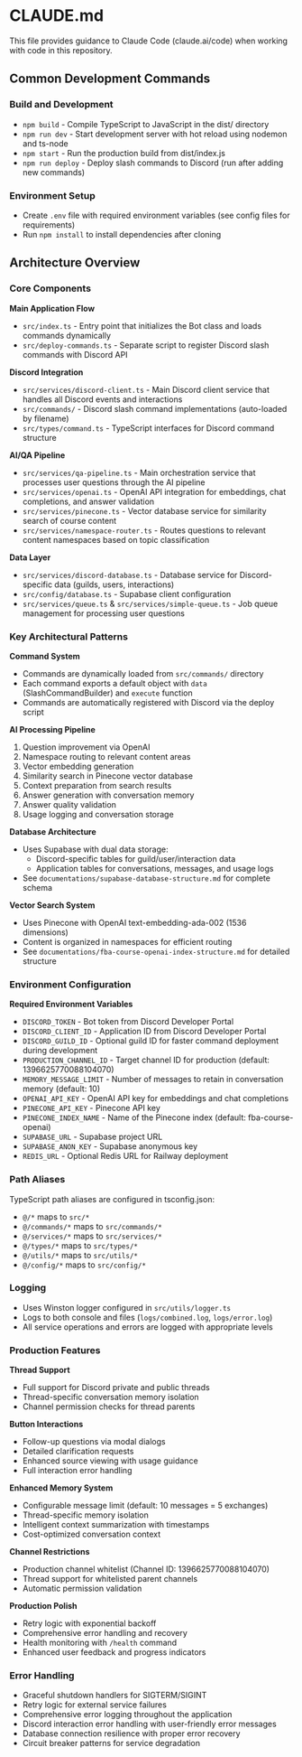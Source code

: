 # CLAUDE.md

This file provides guidance to Claude Code (claude.ai/code) when working with code in this repository.

## Common Development Commands

### Build and Development
- `npm build` - Compile TypeScript to JavaScript in the dist/ directory
- `npm run dev` - Start development server with hot reload using nodemon and ts-node
- `npm start` - Run the production build from dist/index.js
- `npm run deploy` - Deploy slash commands to Discord (run after adding new commands)

### Environment Setup
- Create `.env` file with required environment variables (see config files for requirements)
- Run `npm install` to install dependencies after cloning

## Architecture Overview

### Core Components

**Main Application Flow**
- `src/index.ts` - Entry point that initializes the Bot class and loads commands dynamically
- `src/deploy-commands.ts` - Separate script to register Discord slash commands with Discord API

**Discord Integration**
- `src/services/discord-client.ts` - Main Discord client service that handles all Discord events and interactions
- `src/commands/` - Discord slash command implementations (auto-loaded by filename)
- `src/types/command.ts` - TypeScript interfaces for Discord command structure

**AI/QA Pipeline**
- `src/services/qa-pipeline.ts` - Main orchestration service that processes user questions through the AI pipeline
- `src/services/openai.ts` - OpenAI API integration for embeddings, chat completions, and answer validation
- `src/services/pinecone.ts` - Vector database service for similarity search of course content
- `src/services/namespace-router.ts` - Routes questions to relevant content namespaces based on topic classification

**Data Layer**
- `src/services/discord-database.ts` - Database service for Discord-specific data (guilds, users, interactions)
- `src/config/database.ts` - Supabase client configuration
- `src/services/queue.ts` & `src/services/simple-queue.ts` - Job queue management for processing user questions

### Key Architectural Patterns

**Command System**
- Commands are dynamically loaded from `src/commands/` directory
- Each command exports a default object with `data` (SlashCommandBuilder) and `execute` function
- Commands are automatically registered with Discord via the deploy script

**AI Processing Pipeline**
1. Question improvement via OpenAI
2. Namespace routing to relevant content areas
3. Vector embedding generation
4. Similarity search in Pinecone vector database
5. Context preparation from search results
6. Answer generation with conversation memory
7. Answer quality validation
8. Usage logging and conversation storage

**Database Architecture**
- Uses Supabase with dual data storage:
  - Discord-specific tables for guild/user/interaction data
  - Application tables for conversations, messages, and usage logs
- See `documentations/supabase-database-structure.md` for complete schema

**Vector Search System**
- Uses Pinecone with OpenAI text-embedding-ada-002 (1536 dimensions)
- Content is organized in namespaces for efficient routing
- See `documentations/fba-course-openai-index-structure.md` for detailed structure

### Environment Configuration

**Required Environment Variables**
- `DISCORD_TOKEN` - Bot token from Discord Developer Portal
- `DISCORD_CLIENT_ID` - Application ID from Discord Developer Portal
- `DISCORD_GUILD_ID` - Optional guild ID for faster command deployment during development
- `PRODUCTION_CHANNEL_ID` - Target channel ID for production (default: 1396625770088104070)
- `MEMORY_MESSAGE_LIMIT` - Number of messages to retain in conversation memory (default: 10)
- `OPENAI_API_KEY` - OpenAI API key for embeddings and chat completions
- `PINECONE_API_KEY` - Pinecone API key
- `PINECONE_INDEX_NAME` - Name of the Pinecone index (default: fba-course-openai)
- `SUPABASE_URL` - Supabase project URL
- `SUPABASE_ANON_KEY` - Supabase anonymous key
- `REDIS_URL` - Optional Redis URL for Railway deployment

### Path Aliases
TypeScript path aliases are configured in tsconfig.json:
- `@/*` maps to `src/*`
- `@/commands/*` maps to `src/commands/*`
- `@/services/*` maps to `src/services/*`
- `@/types/*` maps to `src/types/*`
- `@/utils/*` maps to `src/utils/*`
- `@/config/*` maps to `src/config/*`

### Logging
- Uses Winston logger configured in `src/utils/logger.ts`
- Logs to both console and files (`logs/combined.log`, `logs/error.log`)
- All service operations and errors are logged with appropriate levels

### Production Features

**Thread Support**
- Full support for Discord private and public threads
- Thread-specific conversation memory isolation
- Channel permission checks for thread parents

**Button Interactions**
- Follow-up questions via modal dialogs
- Detailed clarification requests
- Enhanced source viewing with usage guidance
- Full interaction error handling

**Enhanced Memory System**
- Configurable message limit (default: 10 messages = 5 exchanges)
- Thread-specific memory isolation
- Intelligent context summarization with timestamps
- Cost-optimized conversation context

**Channel Restrictions**
- Production channel whitelist (Channel ID: 1396625770088104070)
- Thread support for whitelisted parent channels
- Automatic permission validation

**Production Polish**
- Retry logic with exponential backoff
- Comprehensive error handling and recovery
- Health monitoring with `/health` command
- Enhanced user feedback and progress indicators

### Error Handling
- Graceful shutdown handlers for SIGTERM/SIGINT
- Retry logic for external service failures
- Comprehensive error logging throughout the application
- Discord interaction error handling with user-friendly error messages
- Database connection resilience with proper error recovery
- Circuit breaker patterns for service degradation